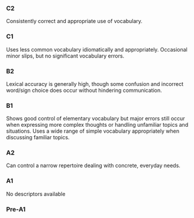 ### C2
Consistently correct and appropriate use of vocabulary.
### C1
Uses less common vocabulary idiomatically and appropriately.
Occasional minor slips, but no significant vocabulary errors.
### B2
Lexical accuracy is generally high, though some confusion and incorrect word/sign choice does occur without hindering communication.
### B1
Shows good control of elementary vocabulary but major errors still occur when expressing more complex thoughts or handling unfamiliar topics and situations.
Uses a wide range of simple vocabulary appropriately when discussing familiar topics.
### A2
Can control a narrow repertoire dealing with concrete, everyday needs.
### A1
No descriptors available
### Pre-A1